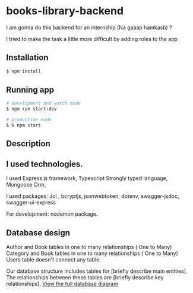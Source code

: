 # books-library-backend
I am gonna do this backend for an internship  (Na gaaap hamkasb) ?


I tried to make the task a little more difficult by adding roles to the app

## Installation

```bash
$ npm install
```

## Running app

```bash
# development and watch mode
$ npm run start:dev

# production mode
$ $ npm start
```


## Description


## I used technologies.
I used Express.js framework, Typescript Strongly typed language, Mongoose Orm, 

I used packages: Joi , bcryptjs, jsonwebtoken, dotenv, swagger-jsdoc, swagger-ui-express

For development: nodemon package.



 ## Database design 

Author and Book tables in one to many relationships  ( One to Many)
Category and Book tables in one to many relationships  ( One to Many)
Users table doesn't connect any table.

Our database structure includes tables for [briefly describe main entities].
The relationships between these tables are [briefly describe key relationships].
[View the full database diagram](https://dbdiagram.io/d/66dea66cbc6a4b5bb59e399b)